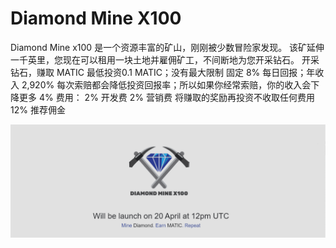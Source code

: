 # Diamond Mine X100

Diamond Mine x100 是一个资源丰富的矿山，刚刚被少数冒险家发现。
该矿延伸一千英里，您现在可以租用一块土地并雇佣矿工，不间断地为您开采钻石。
开采钻石，赚取 MATIC
最低投资0.1 MATIC；没有最大限制
固定 8% 每日回报；年收入 2,920%
每次索赔都会降低投资回报率；所以如果你经常索赔，你的收入会下降更多
4% 费用：
2% 开发费
2% 营销费
将赚取的奖励再投资不收取任何费用
12% 推荐佣金

![img_1651650036971](img_1651650036971.png)

